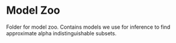 # Model Zoo

Folder for model zoo. Contains models we use for inference to find approximate alpha indistinguishable subsets.
